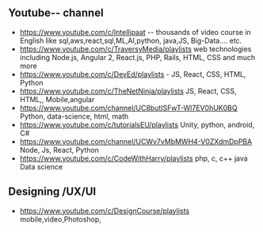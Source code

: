 
## Youtube-- channel

* https://www.youtube.com/c/Intellipaat -- thousands of video course in English  like sql,aws,react,sql,ML,AI,python, java,JS, Big-Data.... etc.
* https://www.youtube.com/c/TraversyMedia/playlists web technologies including Node.js, Angular 2, React.js, PHP, Rails, HTML, CSS and much more
* https://www.youtube.com/c/DevEd/playlists  - JS, React, CSS, HTML, Python
* https://www.youtube.com/c/TheNetNinja/playlists JS, React, CSS, HTML,, Mobile,angular
* https://www.youtube.com/channel/UC8butISFwT-Wl7EV0hUK0BQ  Python, data-science, html, math
* https://www.youtube.com/c/tutorialsEU/playlists  Unity, python, android, C#
* https://www.youtube.com/channel/UCWv7vMbMWH4-V0ZXdmDpPBA  Node, Js, React, Python
* https://www.youtube.com/c/CodeWithHarry/playlists php, c, c++  java Data science


## Designing /UX/UI
* https://www.youtube.com/c/DesignCourse/playlists mobile,video,Photoshop, 
